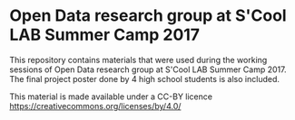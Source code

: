 # Open Data research group at S'Cool LAB Summer Camp 2017

This repository contains materials that were used during the working sessions of Open Data research group at S'Cool LAB Summer Camp 2017. The 
final project poster done by 4 high school students is also included.

This material is made available under a CC-BY licence https://creativecommons.org/licenses/by/4.0/
